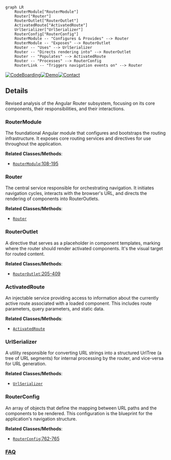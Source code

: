 ```mermaid
graph LR
    RouterModule["RouterModule"]
    Router["Router"]
    RouterOutlet["RouterOutlet"]
    ActivatedRoute["ActivatedRoute"]
    UrlSerializer["UrlSerializer"]
    RouterConfig["RouterConfig"]
    RouterModule -- "Configures & Provides" --> Router
    RouterModule -- "Exposes" --> RouterOutlet
    Router -- "Uses" --> UrlSerializer
    Router -- "Directs rendering into" --> RouterOutlet
    Router -- "Populates" --> ActivatedRoute
    Router -- "Processes" --> RouterConfig
    RouterLink -- "Triggers navigation events on" --> Router
```

[![CodeBoarding](https://img.shields.io/badge/Generated%20by-CodeBoarding-9cf?style=flat-square)](https://github.com/CodeBoarding/CodeBoarding)[![Demo](https://img.shields.io/badge/Try%20our-Demo-blue?style=flat-square)](https://www.codeboarding.org/demo)[![Contact](https://img.shields.io/badge/Contact%20us%20-%20contact@codeboarding.org-lightgrey?style=flat-square)](mailto:contact@codeboarding.org)

## Details

Revised analysis of the Angular Router subsystem, focusing on its core components, their responsibilities, and their interactions.

### RouterModule
The foundational Angular module that configures and bootstraps the routing infrastructure. It exposes core routing services and directives for use throughout the application.


**Related Classes/Methods**:

- <a href="https://github.com/angular/angular/blob/main/packages/router/src/router_module.ts#L108-L195" target="_blank" rel="noopener noreferrer">`RouterModule`:108-195</a>


### Router
The central service responsible for orchestrating navigation. It initiates navigation cycles, interacts with the browser's URL, and directs the rendering of components into RouterOutlets.


**Related Classes/Methods**:

- <a href="https://github.com/angular/angular/blob/main/integration/nodenext_resolution/include-all.ts" target="_blank" rel="noopener noreferrer">`Router`</a>


### RouterOutlet
A directive that serves as a placeholder in component templates, marking where the router should render activated components. It's the visual target for routed content.


**Related Classes/Methods**:

- <a href="https://github.com/angular/angular/blob/main/packages/router/src/directives/router_outlet.ts#L205-L409" target="_blank" rel="noopener noreferrer">`RouterOutlet`:205-409</a>


### ActivatedRoute
An injectable service providing access to information about the currently active route associated with a loaded component. This includes route parameters, query parameters, and static data.


**Related Classes/Methods**:

- <a href="https://github.com/angular/angular/blob/main/adev/src/app/app.component.ts" target="_blank" rel="noopener noreferrer">`ActivatedRoute`</a>


### UrlSerializer
A utility responsible for converting URL strings into a structured UrlTree (a tree of URL segments) for internal processing by the router, and vice-versa for URL generation.


**Related Classes/Methods**:

- <a href="https://github.com/angular/angular/blob/main/packages/router/src/router_scroller.ts" target="_blank" rel="noopener noreferrer">`UrlSerializer`</a>


### RouterConfig
An array of objects that define the mapping between URL paths and the components to be rendered. This configuration is the blueprint for the application's navigation structure.


**Related Classes/Methods**:

- <a href="https://github.com/angular/angular/blob/main/packages/router/src/models.ts#L762-L765" target="_blank" rel="noopener noreferrer">`RouterConfig`:762-765</a>




### [FAQ](https://github.com/CodeBoarding/GeneratedOnBoardings/tree/main?tab=readme-ov-file#faq)